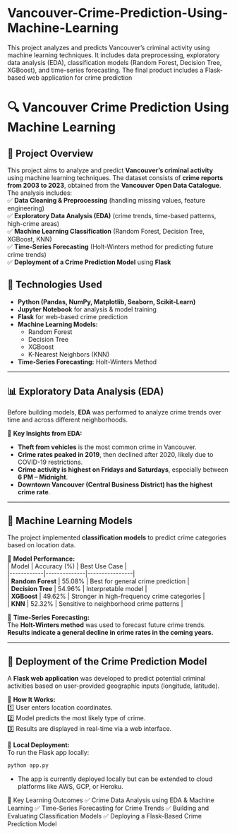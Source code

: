 # Vancouver-Crime-Prediction-Using-Machine-Learning
This project analyzes and predicts Vancouver’s criminal activity using machine learning techniques. It includes data preprocessing, exploratory data analysis (EDA), classification models (Random Forest, Decision Tree, XGBoost), and time-series forecasting. The final product includes a Flask-based web application for crime prediction 

# 🔍 Vancouver Crime Prediction Using Machine Learning  

## 📌 Project Overview  
This project aims to analyze and predict **Vancouver’s criminal activity** using machine learning techniques. The dataset consists of **crime reports from 2003 to 2023**, obtained from the **Vancouver Open Data Catalogue**. The analysis includes:  
✅ **Data Cleaning & Preprocessing** (handling missing values, feature engineering)  
✅ **Exploratory Data Analysis (EDA)** (crime trends, time-based patterns, high-crime areas)  
✅ **Machine Learning Classification** (Random Forest, Decision Tree, XGBoost, KNN)  
✅ **Time-Series Forecasting** (Holt-Winters method for predicting future crime trends)  
✅ **Deployment of a Crime Prediction Model** using **Flask**  

## 🚀 Technologies Used  
- **Python (Pandas, NumPy, Matplotlib, Seaborn, Scikit-Learn)**  
- **Jupyter Notebook** for analysis & model training  
- **Flask** for web-based crime prediction  
- **Machine Learning Models:**  
  - Random Forest  
  - Decision Tree  
  - XGBoost  
  - K-Nearest Neighbors (KNN)  
- **Time-Series Forecasting:** Holt-Winters Method  

---

## 📊 Exploratory Data Analysis (EDA)  
Before building models, **EDA** was performed to analyze crime trends over time and across different neighborhoods.  

📌 **Key Insights from EDA:**  
- **Theft from vehicles** is the most common crime in Vancouver.  
- **Crime rates peaked in 2019**, then declined after 2020, likely due to COVID-19 restrictions.  
- **Crime activity is highest on Fridays and Saturdays**, especially between **6 PM – Midnight**.  
- **Downtown Vancouver (Central Business District) has the highest crime rate**.  

---

## 🤖 Machine Learning Models  
The project implemented **classification models** to predict crime categories based on location data.  

📌 **Model Performance:**  
| Model | Accuracy (%) | Best Use Case |  
|------------|--------------|----------------|  
| **Random Forest** | 55.08% | Best for general crime prediction |  
| **Decision Tree** | 54.96% | Interpretable model |  
| **XGBoost** | 49.62% | Stronger in high-frequency crime categories |  
| **KNN** | 52.32% | Sensitive to neighborhood crime patterns |  

📌 **Time-Series Forecasting:**  
The **Holt-Winters method** was used to forecast future crime trends. **Results indicate a general decline in crime rates in the coming years.**  

---

## 🚀 Deployment of the Crime Prediction Model  
A **Flask web application** was developed to predict potential criminal activities based on user-provided geographic inputs (longitude, latitude).  

📌 **How It Works:**  
1️⃣ User enters location coordinates.  
2️⃣ Model predicts the most likely type of crime.  
3️⃣ Results are displayed in real-time via a web interface.  

📌 **Local Deployment:**  
To run the Flask app locally:  
```bash
python app.py
```

- The app is currently deployed locally but can be extended to cloud platforms like AWS, GCP, or Heroku.

📌 Key Learning Outcomes
✅ Crime Data Analysis using EDA & Machine Learning
✅ Time-Series Forecasting for Crime Trends
✅ Building and Evaluating Classification Models
✅ Deploying a Flask-Based Crime Prediction Model
